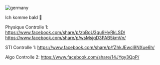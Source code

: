 ![germany](https://github.com/user-attachments/assets/23c9345a-92f6-4d5a-9cd3-500ace886d53)

Ich komme bald 🥰

Physique Controlle 1: 
  https://www.facebook.com/share/p/zbBoU3gu9HyRkLSD/
  https://www.facebook.com/share/p/wsMsjqD3PAB5kmVn/

STI Controlle 1: https://www.facebook.com/share/p/fZhkJEwci9NXue6h/

Algo Controlle 2: https://www.facebook.com/share/14JYgy3QpP/
